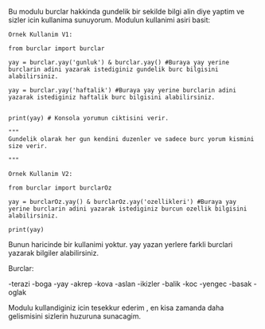 Bu modulu burclar hakkinda gundelik bir sekilde bilgi alin diye yaptim ve sizler icin kullanima sunuyorum.
Modulun kullanimi asiri basit:


```
Ornek Kullanim V1:

from burclar import burclar

yay = burclar.yay('gunluk') & burclar.yay() #Buraya yay yerine burclarin adini yazarak istediginiz gundelik burc bilgisini alabilirsiniz.

yay = burclar.yay('haftalik') #Buraya yay yerine burclarin adini yazarak istediginiz haftalik burc bilgisini alabilirsiniz.


print(yay) # Konsola yorumun ciktisini verir.

"""
Gundelik olarak her gun kendini duzenler ve sadece burc yorum kismini size verir.

"""
```
```
Ornek Kullanim V2:

from burclar import burclarOz 

yay = burclarOz.yay() & burclarOz.yay('ozellikleri') #Buraya yay yerine burclarin adini yazarak istediginiz burcun ozellik bilgisini alabilirsiniz.

print(yay)
```

Bunun haricinde bir kullanimi yoktur. yay yazan yerlere farkli burclari yazarak bilgiler alabilirsiniz.

Burclar:

-terazi
-boga
-yay
-akrep
-kova
-aslan
-ikizler
-balik 
-koc
-yengec
-basak
-oglak

Modulu kullandiginiz icin tesekkur ederim , en kisa zamanda daha gelismisini sizlerin huzuruna sunacagim.